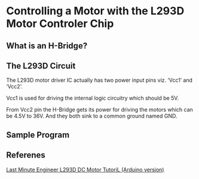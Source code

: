 # Controlling a Motor with the L293D Motor Controler Chip

## What is an H-Bridge?

## The L293D Circuit

The L293D motor driver IC actually has two power input pins viz. ‘Vcc1’ and ‘Vcc2’.

Vcc1 is used for driving the internal logic circuitry which should be 5V.

From Vcc2 pin the H-Bridge gets its power for driving the motors which can be 4.5V to 36V. And they both sink to a common ground named GND.

## Sample Program

## Referenes
[Last Minute Engineer L293D DC Motor TutoriL (Arduino version)](https://lastminuteengineers.com/l293d-dc-motor-arduino-tutorial/)